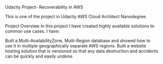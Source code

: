 Udacity Project- Recoverability in AWS

This is one of the project in Udacity AWS Cloud Architect Nanodegree.


Project Overview
In this project I have created highly available solutions to common use cases. I have:

Built a Multi-AvailabilityZone, Multi-Region database and showed how to use it in multiple geographically separate AWS regions.
Built a website hosting solution that is versioned so that any data destruction and accidents can be quickly and easily undone.
